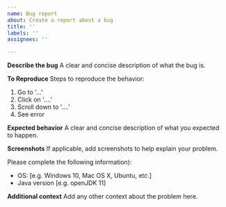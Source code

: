 ```yaml
---
name: Bug report
about: Create a report about a bug
title: ''
labels: ''
assignees: ''

---
```


**Describe the bug**
A clear and concise description of what the bug is.

**To Reproduce**
Steps to reproduce the behavior:
1. Go to '...'
2. Click on '....'
3. Scroll down to '....'
4. See error

**Expected behavior**
A clear and concise description of what you expected to happen.

**Screenshots**
If applicable, add screenshots to help explain your problem.

Please complete the following information):
 - OS: [e.g. Windows 10, Mac OS X, Ubuntu, etc.]
 - Java version [e.g. openJDK 11]

**Additional context**
Add any other context about the problem here.
